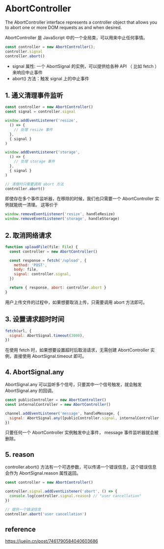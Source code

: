 # AbortController
The AbortController interface represents a controller object that allows you to abort one or more DOM requests as and when desired.

AbortController 是 JavaScript 中的一个全局类，可以用来中止任何事情。

```js
const controller = new AbortController();
controller.signal
controller.abort()
```
- signal 属性: 一个 AbortSignal 的实例，可以提供给各种 API （ 比如 fetch ） 来响应中止事件
- abort() 方法：触发 signal 上的中止事件

## 1. 通义清理事件监听
```js
const controller = new AbortController()
const signal = controller.signal

window.addEventListener('resize',
  () => {
    // 处理 resize 事件
  },
  { signal }
)

window.addEventListener('storage',
  () => {
    // 处理 storage 事件
  },
  { signal }
)

// 清理时只需要调用 abort 方法
controller.abort()
```
即使存在多个事件监听器，在移除的时候，我们也只需要一个 AbortController 实例就能统一清理。
这等价于
```js
window.removeEventListener('resize', handleResize)
window.removeEventListener('storage', handleStorage)
```

## 2. 取消网络请求
```js
function uploadFile(file: File) {
  const controller = new AbortController()

  const response = fetch('/upload', {
    method: 'POST',
    body: file,
    signal: controller.signal,
  })

  return { response, abort: controller.abort }
}
```
用户上传文件的过程中，如果想要取消上传，只需要调用 abort 方法即可。

## 3. 设置请求超时时间
```js
fetch(url, {
  signal: AbortSignal.timeout(3000),
})
```
在使用 fetch 时，如果想要设置超时后取消请求，无需创建 AbortController 实例，直接使用 AbortSignal.timeout 即可。


## 4. AbortSignal.any
AbortSignal.any 可以监听多个信号，只要其中一个信号触发，就会触发 AbortSignal.any 的回调。
```js
const publicController = new AbortController()
const internalController = new AbortController()

channel.addEventListener('message', handleMessage, {
  signal: AbortSignal.any([publicController.signal, internalController.signal]),
})
```
只要任何一个 AbortController 实例触发中止事件， message 事件监听器就会被删除。


## 5. reason
controller.abort() 方法有一个可选参数，可以传递一个错误信息，这个错误信息会作为 AbortSignal.reason 属性返回。
```js
const controller = new AbortController()

controller.signal.addEventListener('abort', () => {
  console.log(controller.signal.reason) // "user cancellation"
})

// 提供一个错误信息
controller.abort('user cancellation')
```


## reference
https://juejin.cn/post/7461790584040603686